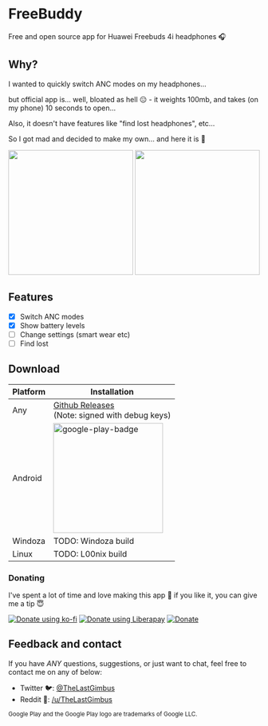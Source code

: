 # FreeBuddy

Free and open source app for Huawei Freebuds 4i headphones 🎧

## Why?

I wanted to quickly switch ANC modes on my headphones...

but official app is... well, bloated as hell 😑 - it weights 100mb, and takes (on my phone) 10 seconds to open...

Also, it doesn't have features like "find lost headphones", etc...

So I got mad and decided to make my own... and here it is 🌈

<img src="https://user-images.githubusercontent.com/40139196/190339164-64086d10-8c73-46f7-81f9-fe8aa0c62849.png"  width=250px> <img src="https://user-images.githubusercontent.com/40139196/190339172-a46e817b-8bd1-4a34-ac3d-9a99a7685782.png" width=250px>

## Features

- [x] Switch ANC modes
- [x] Show battery levels
- [ ] Change settings (smart wear etc)
- [ ] Find lost

## Download

| Platform | Installation        |
|----------|---------------------|
| Any      | [Github Releases](https://github.com/TheLastGimbus/FreeBuddy/releases)<br/>(Note: signed with debug keys) |
| Android  | [<img alt="google-play-badge" src="https://user-images.githubusercontent.com/40139196/190448286-f0ac43a6-ba7e-4f92-9ad5-78728651b027.png" width="220px">](https://play.google.com/store/apps/details?id=com.lastgimbus.the.freebuddy) |
| Windoza  | TODO: Windoza build |
| Linux    | TODO: L00nix build  |

### Donating

I've spent a lot of time and love making this app 💖 if you like it, you can give me a tip 😇

[![Donate using ko-fi](https://ko-fi.com/img/githubbutton_sm.svg)](https://ko-fi.com/A0A6HO71P)
[![Donate using Liberapay](https://liberapay.com/assets/widgets/donate.svg)](https://liberapay.com/TheLastGimbus/donate)
[![Donate](https://img.shields.io/badge/Donate-PayPal-blue.svg?logo=paypal&style=for-the-badge)](https://www.paypal.com/donate/?hosted_button_id=B8LS5DS92EPQE)

## Feedback and contact

If you have *ANY* questions, suggestions, or just want to chat, feel free to contact me on any of below:

- Twitter 🐦: [@TheLastGimbus](https://twitter.com/TheLastGimbus)
- Reddit 🤡: [/u/TheLastGimbus](https://www.reddit.com/u/TheLastGimbus)

<sub>Google Play and the Google Play logo are trademarks of Google LLC.</sub>
